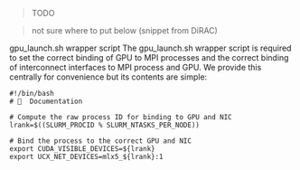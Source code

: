 > TODO

> not sure where to put below (snippet from DiRAC)

gpu_launch.sh wrapper script
The gpu_launch.sh wrapper script is required to set the correct binding of GPU to MPI processes and the correct binding of interconnect interfaces to MPI process and GPU. We provide this centrally for convenience but its contents are simple:

```
#!/bin/bash
# 📖  Documentation

# Compute the raw process ID for binding to GPU and NIC
lrank=$((SLURM_PROCID % SLURM_NTASKS_PER_NODE))

# Bind the process to the correct GPU and NIC
export CUDA_VISIBLE_DEVICES=${lrank}
export UCX_NET_DEVICES=mlx5_${lrank}:1
```